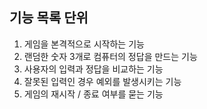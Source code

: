 ## 기능 목록 단위

1. 게임을 본격적으로 시작하는 기능
2. 랜덤한 숫자 3개로 컴퓨터의 정답을 만드는 기능
3. 사용자의 입력과 정답을 비교하는 기능
4. 잘못된 입력인 경우 예외를 발생시키는 기능
5. 게임의 재시작 / 종료 여부를 묻는 기능